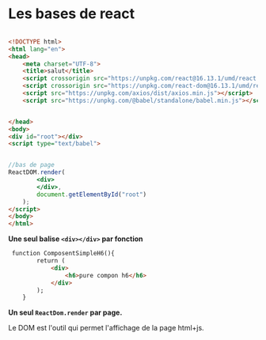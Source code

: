 # Les bases  de react

```html

<!DOCTYPE html>
<html lang="en">
<head>
    <meta charset="UTF-8">
    <title>salut</title>
    <script crossorigin src="https://unpkg.com/react@16.13.1/umd/react.development.js"></script>
    <script crossorigin src="https://unpkg.com/react-dom@16.13.1/umd/react-dom.development.js"></script>
    <script src="https://unpkg.com/axios/dist/axios.min.js"></script>
    <script src="https://unpkg.com/@babel/standalone/babel.min.js"></script>


</head>
<body>
<div id="root"></div>
<script type="text/babel">


//bas de page
ReactDOM.render(
        <div>
        </div>,
        document.getElementById("root")
    );
</script>
</body>
</html>

```

**Une seul balise `<div></div>` par fonction**

```html
 function ComposentSimpleH6(){
        return ( 
            <div>
                <h6>pure compon h6</h6>
            </div>
        );
    } 
```

**Un seul `ReactDom.render` par page.**


Le DOM est l'outil qui permet l'affichage de la page html+js.

